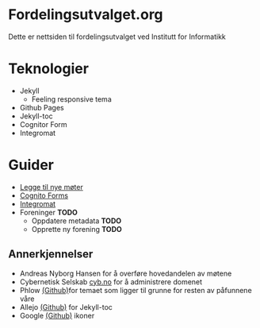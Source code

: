 # Fordelingsutvalget.org

Dette er nettsiden til fordelingsutvalget ved Institutt for Informatikk

# Teknologier

- Jekyll
    - Feeling responsive tema
- Github Pages
- Jekyll-toc
- Cognitor Form
- Integromat



# Guider

* [Legge til nye møter](howtos/new_meetings.md)
* [Cognito Forms](howtos/third_party.md)
* [Integromat](howtos/third_party.md)
* Foreninger **TODO**
    * Oppdatere metadata **TODO**
    * Opprette ny forening **TODO**

## Annerkjennelser

- Andreas Nyborg Hansen for å overføre hovedandelen av møtene
- Cybernetisk Selskab [cyb.no](cyb.no) for å administrere domenet
- Phlow [(Github)](https://github.com/Phlow/feeling-responsive)for temaet som ligger til grunne for resten av påfunnene våre
- Allejo [(Github)](https://github.com/allejo/jekyll-toc) for Jekyll-toc
- Google [(Github)](https://github.com/google/material-design-icons) ikoner
